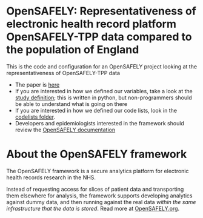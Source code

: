 # OpenSAFELY: Representativeness of electronic health record platform OpenSAFELY-TPP data compared to the population of England

This is the code and configuration for an OpenSAFELY project looking at the representativeness of OpenSAFELY-TPP data

* The paper is [here](https://doi.org/10.12688/wellcomeopenres.18010.1)
* If you are interested in how we defined our variables, take a look at the [study definition](https://github.com/opensafely/representativeness/blob/master/analysis/study_definition.py); this is written in python, but non-programmers should be able to understand what is going on there
* If you are interested in how we defined our code lists, look in the [codelists folder](https://github.com/opensafely/representativeness/tree/master/codelists).
* Developers and epidemiologists interested in the framework should review the [OpenSAFELY documentation](docs.opensafely.org)

# About the OpenSAFELY framework

The OpenSAFELY framework is a secure analytics platform for
electronic health records research in the NHS.

Instead of requesting access for slices of patient data and
transporting them elsewhere for analysis, the framework supports
developing analytics against dummy data, and then running against the
real data *within the same infrastructure that the data is stored*.
Read more at [OpenSAFELY.org](https://opensafely.org).
